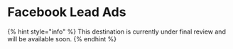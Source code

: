 # Facebook Lead Ads

{% hint style="info" %}
This destination is currently under final review and will be available soon.
{% endhint %}
